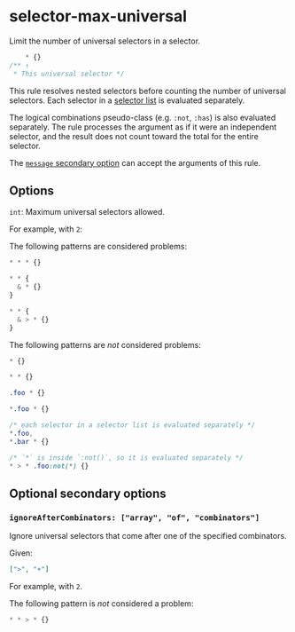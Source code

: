 # selector-max-universal  
  
Limit the number of universal selectors in a selector.  
  
<!-- prettier-ignore -->  
```css  
    * {}  
/** ↑  
 * This universal selector */  
```  
  
This rule resolves nested selectors before counting the number of universal selectors. Each selector in a [selector list](https://www.w3.org/TR/selectors4/#selector-list) is evaluated separately.  
  
The logical combinations pseudo-class (e.g. `:not`, `:has`) is also evaluated separately. The rule processes the argument as if it were an independent selector, and the result does not count toward the total for the entire selector.  
  
The [`message` secondary option](../../../docs/user-guide/configure.md#message) can accept the arguments of this rule.  
  
## Options  
  
`int`: Maximum universal selectors allowed.  
  
For example, with `2`:  
  
The following patterns are considered problems:  
  
<!-- prettier-ignore -->  
```css  
* * * {}  
```  
  
<!-- prettier-ignore -->  
```css  
* * {  
  & * {}  
}  
```  
  
<!-- prettier-ignore -->  
```css  
* * {  
  & > * {}  
}  
```  
  
The following patterns are _not_ considered problems:  
  
<!-- prettier-ignore -->  
```css  
* {}  
```  
  
<!-- prettier-ignore -->  
```css  
* * {}  
```  
  
<!-- prettier-ignore -->  
```css  
.foo * {}  
```  
  
<!-- prettier-ignore -->  
```css  
*.foo * {}  
```  
  
<!-- prettier-ignore -->  
```css  
/* each selector in a selector list is evaluated separately */  
*.foo,  
*.bar * {}  
```  
  
<!-- prettier-ignore -->  
```css  
/* `*` is inside `:not()`, so it is evaluated separately */  
* > * .foo:not(*) {}  
```  
  
## Optional secondary options  
  
### `ignoreAfterCombinators: ["array", "of", "combinators"]`  
  
Ignore universal selectors that come after one of the specified combinators.  
  
Given:  
  
```json  
[">", "+"]  
```  
  
For example, with `2`.  
  
The following pattern is _not_ considered a problem:  
  
<!-- prettier-ignore -->  
```css  
* * > * {}  
```  
